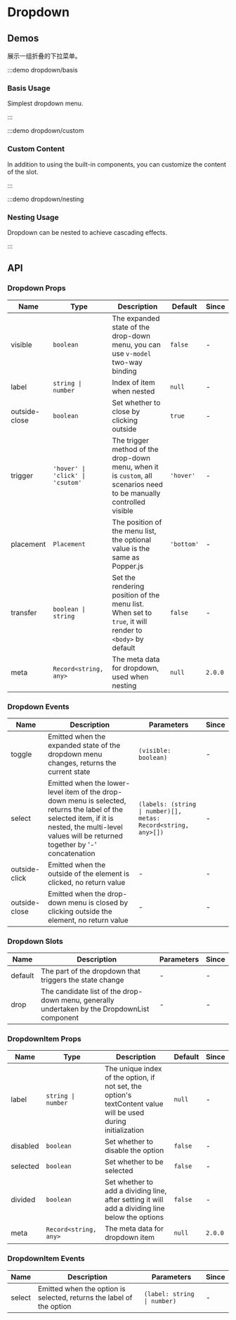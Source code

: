 # Dropdown

## Demos

展示一组折叠的下拉菜单。

:::demo dropdown/basis

### Basis Usage

Simplest dropdown menu.

:::

:::demo dropdown/custom

### Custom Content

In addition to using the built-in components, you can customize the content of the slot.

:::

:::demo dropdown/nesting

### Nesting Usage

Dropdown can be nested to achieve cascading effects.

:::

## API

### Dropdown Props

| Name          | Type                             | Description                                                                                                         | Default    | Since   |
| ------------- | -------------------------------- | ------------------------------------------------------------------------------------------------------------------- | ---------- | ------- |
| visible       | `boolean`                        | The expanded state of the drop-down menu, you can use `v-model` two-way binding                                     | `false`    | -       |
| label         | `string \| number`               | Index of item when nested                                                                                           | `null`     | -       |
| outside-close | `boolean`                        | Set whether to close by clicking outside                                                                            | `true`     | -       |
| trigger       | `'hover' \| 'click' \| 'csutom'` | The trigger method of the drop-down menu, when it is `custom`, all scenarios need to be manually controlled visible | `'hover'`  | -       |
| placement     | `Placement`                      | The position of the menu list, the optional value is the same as Popper.js                                          | `'bottom'` | -       |
| transfer      | `boolean \| string`              | Set the rendering position of the menu list. When set to `true`, it will render to `<body>` by default              | `false`    | -       |
| meta          | `Record<string, any>`            | The meta data for dropdown, used when nesting                                                                       | `null`     | `2.0.0` |

### Dropdown Events

| Name          | Description                                                                                                                                                                                         | Parameters                                                     | Since |
| ------------- | --------------------------------------------------------------------------------------------------------------------------------------------------------------------------------------------------- | -------------------------------------------------------------- | ----- |
| toggle        | Emitted when the expanded state of the dropdown menu changes, returns the current state                                                                                                             | `(visible: boolean)`                                           | -     |
| select        | Emitted when the lower-level item of the drop-down menu is selected, returns the label of the selected item, if it is nested, the multi-level values will be returned together by '-' concatenation | `(labels: (string \| number)[], metas: Record<string, any>[])` | -     |
| outside-click | Emitted when the outside of the element is clicked, no return value                                                                                                                                 | -                                                              | -     |
| outside-close | Emitted when the drop-down menu is closed by clicking outside the element, no return value                                                                                                          | -                                                              | -     |

### Dropdown Slots

| Name    | Description                                                                                  | Parameters | Since |
| ------- | -------------------------------------------------------------------------------------------- | ---------- | ----- |
| default | The part of the dropdown that triggers the state change                                      | -          | -     |
| drop    | The candidate list of the drop-down menu, generally undertaken by the DropdownList component | -          | -     |

### DropdownItem Props

| Name     | Type                  | Description                                                                                                   | Default | Since   |
| -------- | --------------------- | ------------------------------------------------------------------------------------------------------------- | ------- | ------- |
| label    | `string \| number`    | The unique index of the option, if not set, the option's textContent value will be used during initialization | `null`  | -       |
| disabled | `boolean`             | Set whether to disable the option                                                                             | `false` | -       |
| selected | `boolean`             | Set whether to be selected                                                                                    | `false` | -       |
| divided  | `boolean`             | Set whether to add a dividing line, after setting it will add a dividing line below the options               | `false` | -       |
| meta     | `Record<string, any>` | The meta data for dropdown item                                                                               | `null`  | `2.0.0` |

### DropdownItem Events

| Name   | Description                                                          | Parameters                  | Since |
| ------ | -------------------------------------------------------------------- | --------------------------- | ----- |
| select | Emitted when the option is selected, returns the label of the option | `(label: string \| number)` | -     |
